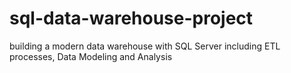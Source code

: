 # sql-data-warehouse-project
building a modern data warehouse with SQL Server including ETL processes, Data Modeling and Analysis
